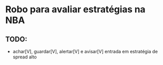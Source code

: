 # Robo para avaliar estratégias na NBA

## TODO:
- achar[V], guardar[V], alertar[V] e avisar[V] entrada em estratégia de spread alto
